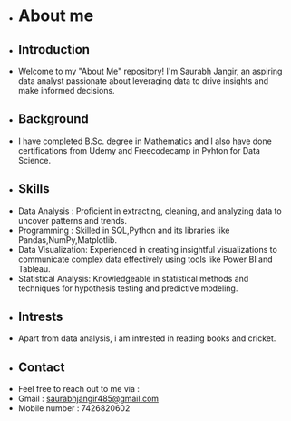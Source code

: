 - # About me
- ## Introduction
- Welcome to my "About Me" repository! I'm Saurabh Jangir, an aspiring data analyst passionate about leveraging data to drive insights and make informed decisions.
- ## Background
- I have completed  B.Sc. degree in Mathematics and I also have done certifications from Udemy and Freecodecamp in Pyhton for Data Science.
- ## Skills
- Data Analysis : Proficient in extracting, cleaning, and analyzing data to uncover patterns and trends.
- Programming : Skilled in SQL,Python and its libraries like Pandas,NumPy,Matplotlib.
- Data Visualization: Experienced in creating insightful visualizations to communicate complex data effectively using tools like Power BI and Tableau.
- Statistical Analysis: Knowledgeable in statistical methods and techniques for hypothesis testing and predictive modeling.
- ## Intrests
- Apart from data analysis, i am intrested in reading books and cricket.
- ## Contact
- Feel free to reach out to me via  :
- Gmail : saurabhjangir485@gmail.com
- Mobile number : 7426820602
 
  

<!---
Saurabhjangir18/Saurabhjangir18 is a ✨ special ✨ repository because its `README.md` (this file) appears on your GitHub profile.
You can click the Preview link to take a look at your changes.
--->
